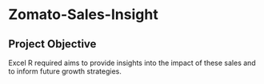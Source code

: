 # Zomato-Sales-Insight
## Project Objective
Excel R required aims to provide insights into the impact of these sales and to inform future growth strategies.
